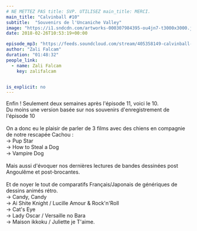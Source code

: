 ```yaml
---
# NE METTEZ PAS title: SVP. UTILISEZ main_title: MERCI.
main_title: "Calvinball #10"
subtitle:  "Souvenirs de l'Uncaniche Valley"
image: "https://i1.sndcdn.com/artworks-000307984395-ou4jn7-t3000x3000.jpg"
date: 2018-02-26T10:53:19+00:00

episode_mp3: "https://feeds.soundcloud.com/stream/405358149-calvinball-radio-calvinball-10-souvenirs-de-luncaniche-valley.mp3"
author: "Zali Falcam"
duration: "01:48:32"
people_link: 
  - name: Zali Falcam
    key: zalifalcam


is_explicit: no
---
```


<PodcastHeader/>

<!-- ECRIRE LA DESCRIPTION DE L'EPISODE SOUS CETTE LIGNE -->
Enfin ! Seulement deux semaines après l'épisode 11, voici le 10.<br>Du moins une version basée sur nos souvenirs d'enregistrement de l'épisode 10<br><br>On a donc eu le plaisir de parler de 3 films avec des chiens en compagnie de notre rescapée Cachou :<br>-&gt; Pup Star<br>-&gt; How to Steal a Dog<br>-&gt; Vampire Dog<br><br>Mais aussi d'évoquer nos dernières lectures de bandes dessinées post Angoulême et post-brocantes.<br><br>Et de noyer le tout de comparatifs Français/Japonais de génériques de dessins animés rétro.<br>-&gt; Candy, Candy<br>-&gt; Ai Shite Knight / Lucille Amour &amp; Rock'n'Roll<br>-&gt; Cat's Eye<br>-&gt; Lady Oscar / Versaille no Bara<br>-&gt; Maison ikkoku / Juliette je T'aime.

